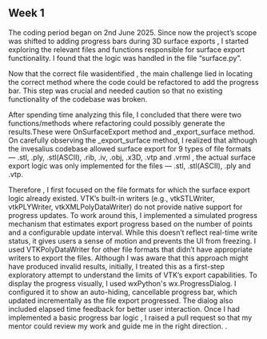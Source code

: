 ## Week 1
The coding period began on 2nd June 2025. Since now the project’s scope was shifted to adding progress bars during 3D surface exports , I started exploring the relevant files and functions responsible for surface export functionality. I found that the logic was handled in the file “surface.py”.

Now that the correct file wasidentified , the main challenge lied in locating the correct method where the code could be refactored to add the progress bar.
This step was crucial and needed caution so that no existing functionality of the codebase was broken.

After spending time analyzing this file, I concluded that there were two functions/methods where refactoring could possibly generate the results.These were OnSurfaceExport method and _export_surface method. On carefully observing the _export_surface method, I realized that although the invesalius codebase allowed surface export for 9 types of file formats — .stl, .ply, .stl(ASCII), .rib, .iv, .obj, .x3D, .vtp and .vrml , the actual surface export logic was only implemented for the files — .stl, .stl(ASCII), .ply and .vtp. 


Therefore , I first focused on the file formats for which the surface export logic already existed. VTK’s built-in writers (e.g., vtkSTLWriter, vtkPLYWriter, vtkXMLPolyDataWriter) do not provide native support for progress updates. To work around this, I implemented a simulated progress mechanism that estimates export progress based on the number of points and a configurable update interval.
While this doesn’t reflect real-time write status, it gives users a sense of motion and prevents the UI from freezing.
I used VTKPolyDataWriter for other file formats that didn’t have appropriate writers to export the files. Although I was aware that this approach might have produced invalid results, initially, I treated this as a first-step exploratory attempt to understand the limits of VTK’s export capabilities.
To display the progress visually, I used wxPython's wx.ProgressDialog. I configured it to show an auto-hiding, cancellable progress bar, which updated incrementally as the file export progressed. The dialog also included elapsed time feedback for better user interaction.
Once I had implemented a basic progress bar logic , I raised a pull request so that my mentor could review my work and guide me in the right direction.
. 
